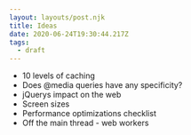```yaml
---
layout: layouts/post.njk
title: Ideas
date: 2020-06-24T19:30:44.217Z
tags:
  - draft
---
```

* 10 levels of caching
* Does @media queries have any specificity?
* jQuerys impact on the web
* Screen sizes
* Performance optimizations checklist
* Off the main thread - web workers
